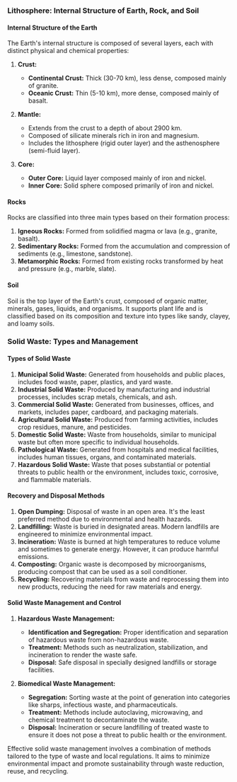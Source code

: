 ### Lithosphere: Internal Structure of Earth, Rock, and Soil

#### Internal Structure of the Earth
The Earth's internal structure is composed of several layers, each with distinct physical and chemical properties:

1. **Crust:**
   - **Continental Crust:** Thick (30-70 km), less dense, composed mainly of granite.
   - **Oceanic Crust:** Thin (5-10 km), more dense, composed mainly of basalt.

2. **Mantle:**
   - Extends from the crust to a depth of about 2900 km.
   - Composed of silicate minerals rich in iron and magnesium.
   - Includes the lithosphere (rigid outer layer) and the asthenosphere (semi-fluid layer).

3. **Core:**
   - **Outer Core:** Liquid layer composed mainly of iron and nickel.
   - **Inner Core:** Solid sphere composed primarily of iron and nickel.

#### Rocks
Rocks are classified into three main types based on their formation process:

1. **Igneous Rocks:** Formed from solidified magma or lava (e.g., granite, basalt).
2. **Sedimentary Rocks:** Formed from the accumulation and compression of sediments (e.g., limestone, sandstone).
3. **Metamorphic Rocks:** Formed from existing rocks transformed by heat and pressure (e.g., marble, slate).

#### Soil
Soil is the top layer of the Earth's crust, composed of organic matter, minerals, gases, liquids, and organisms. It supports plant life and is classified based on its composition and texture into types like sandy, clayey, and loamy soils.

### Solid Waste: Types and Management

#### Types of Solid Waste

1. **Municipal Solid Waste:** Generated from households and public places, includes food waste, paper, plastics, and yard waste.
2. **Industrial Solid Waste:** Produced by manufacturing and industrial processes, includes scrap metals, chemicals, and ash.
3. **Commercial Solid Waste:** Generated from businesses, offices, and markets, includes paper, cardboard, and packaging materials.
4. **Agricultural Solid Waste:** Produced from farming activities, includes crop residues, manure, and pesticides.
5. **Domestic Solid Waste:** Waste from households, similar to municipal waste but often more specific to individual households.
6. **Pathological Waste:** Generated from hospitals and medical facilities, includes human tissues, organs, and contaminated materials.
7. **Hazardous Solid Waste:** Waste that poses substantial or potential threats to public health or the environment, includes toxic, corrosive, and flammable materials.

#### Recovery and Disposal Methods

1. **Open Dumping:** Disposal of waste in an open area. It's the least preferred method due to environmental and health hazards.
2. **Landfilling:** Waste is buried in designated areas. Modern landfills are engineered to minimize environmental impact.
3. **Incineration:** Waste is burned at high temperatures to reduce volume and sometimes to generate energy. However, it can produce harmful emissions.
4. **Composting:** Organic waste is decomposed by microorganisms, producing compost that can be used as a soil conditioner.
5. **Recycling:** Recovering materials from waste and reprocessing them into new products, reducing the need for raw materials and energy.

#### Solid Waste Management and Control

1. **Hazardous Waste Management:**
   - **Identification and Segregation:** Proper identification and separation of hazardous waste from non-hazardous waste.
   - **Treatment:** Methods such as neutralization, stabilization, and incineration to render the waste safe.
   - **Disposal:** Safe disposal in specially designed landfills or storage facilities.

2. **Biomedical Waste Management:**
   - **Segregation:** Sorting waste at the point of generation into categories like sharps, infectious waste, and pharmaceuticals.
   - **Treatment:** Methods include autoclaving, microwaving, and chemical treatment to decontaminate the waste.
   - **Disposal:** Incineration or secure landfilling of treated waste to ensure it does not pose a threat to public health or the environment.

Effective solid waste management involves a combination of methods tailored to the type of waste and local regulations. It aims to minimize environmental impact and promote sustainability through waste reduction, reuse, and recycling.